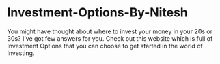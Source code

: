 # Investment-Options-By-Nitesh
You might have thought about where to invest your money in your 20s or 30s? I’ve got few answers for you. Check out this website which is full of Investment Options that you can choose to get started in the world of Investing.
